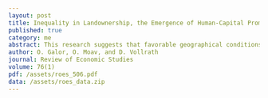 ```yaml
---
layout: post
title: Inequality in Landownership, the Emergence of Human-Capital Promoting Institutions, and the Great Divergence
published: true
category: me
abstract: This research suggests that favorable geographical conditions, that were inherently associated with inequality in the distribution of land ownership, adversely affected the implementation of human capital promoting institutions (e.g., public schooling and child labor regulations), and thus the pace and the nature of the transition from an agricultural to an industrial economy, contributing to the emergence of the Great Divergence in income per capita across countries. The basic premise of this research, regarding the negative effect of land inequality on public expenditure on education is established empirically based on cross-state data from the beginning of the 20th century in the United States.
author: O. Galor, O. Moav, and D. Vollrath
journal: Review of Economic Studies
volume: 76(1)
pdf: /assets/roes_506.pdf
data: /assets/roes_data.zip
---
```

